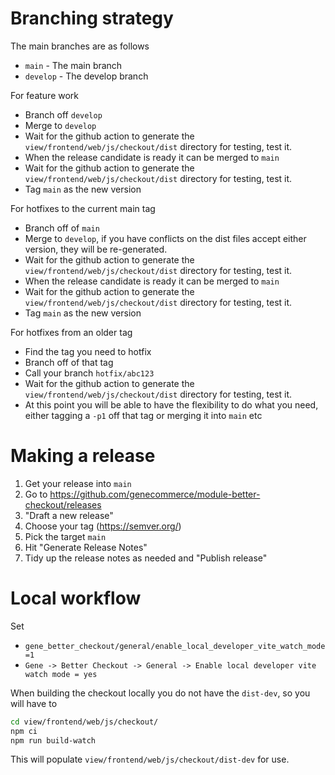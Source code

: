 # Branching strategy

The main branches are as follows

- `main` - The main branch
- `develop` - The develop branch

For feature work
- Branch off `develop`
- Merge to `develop`
- Wait for the github action to generate the `view/frontend/web/js/checkout/dist` directory for testing, test it.
- When the release candidate is ready it can be merged to `main`
- Wait for the github action to generate the `view/frontend/web/js/checkout/dist` directory for testing, test it.
- Tag `main` as the new version

For hotfixes to the current main tag
- Branch off of `main`
- Merge to `develop`, if you have conflicts on the dist files accept either version, they will be re-generated.
- Wait for the github action to generate the `view/frontend/web/js/checkout/dist` directory for testing, test it.
- When the release candidate is ready it can be merged to `main`
- Wait for the github action to generate the `view/frontend/web/js/checkout/dist` directory for testing, test it.
- Tag `main` as the new version

For hotfixes from an older tag
- Find the tag you need to hotfix
- Branch off of that tag 
- Call your branch `hotfix/abc123`
- Wait for the github action to generate the `view/frontend/web/js/checkout/dist` directory for testing, test it.
- At this point you will be able to have the flexibility to do what you need, either tagging a `-p1` off that tag or merging it into `main` etc

# Making a release

1. Get your release into `main`
1. Go to https://github.com/genecommerce/module-better-checkout/releases
1. "Draft a new release"
1. Choose your tag (https://semver.org/) 
1. Pick the target `main`
1. Hit "Generate Release Notes"
1. Tidy up the release notes as needed and "Publish release"

# Local workflow

Set 
- `gene_better_checkout/general/enable_local_developer_vite_watch_mode=1`
- `Gene -> Better Checkout -> General -> Enable local developer vite watch mode = yes`

When building the checkout locally you do not have the `dist-dev`, so you will have to 
```bash
cd view/frontend/web/js/checkout/
npm ci
npm run build-watch
```

This will populate `view/frontend/web/js/checkout/dist-dev` for use.


